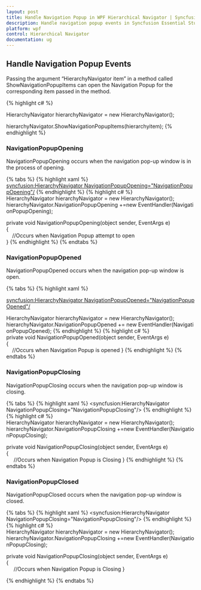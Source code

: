 ```yaml
---
layout: post
title: Handle Navigation Popup in WPF Hierarchical Navigator | Syncfusion
description: Handle navigation popup events in Syncfusion Essential Studio WPF Hierarchy Navigator control, its elements and more.
platform: wpf
control: Hierarchical Navigator
documentation: ug
---
```


## Handle Navigation Popup Events 

Passing the argument “HierarchyNavigator item” in a method called ShowNavigationPopupItems can open the Navigation Popup for the corresponding item passed in the method.

{% highlight c# %}



HierarchyNavigator hierarchyNavigator = new HierarchyNavigator();

hierarchyNavigator.ShowNavigationPopupItems(hierarchyitem);
{% endhighlight  %}

### NavigationPopupOpening

NavigationPopupOpening occurs when the navigation pop-up window is in the process of opening.

{% tabs %}
{% highlight xaml %}
<syncfusion:HierarchyNavigator NavigationPopupOpening="NavigationPopupOpening"/>
{% endhighlight %}
{% highlight c# %}
HierarchyNavigator hierarchyNavigator = new HierarchyNavigator();
<br>hierarchyNavigator.NavigationPopupOpening +=new EventHandler(NavigationPopupOpening);

private void NavigationPopupOpening(object sender, EventArgs e)<br>
{
<br>
    //Occurs when Navigation Popup attempt to open
<br>
}
{% endhighlight %}
{% endtabs %}

### NavigationPopupOpened

NavigationPopupOpened occurs when the navigation pop-up window is open.

{% tabs %}
{% highlight xaml %}

<syncfusion:HierarchyNavigator NavigationPopupOpened="NavigationPopupOpened"/>

HierarchyNavigator hierarchyNavigator = new HierarchyNavigator();<br>hierarchyNavigator.NavigationPopupOpened += new EventHandler(NavigationPopupOpened);
{% endhighlight %}
{% highlight c# %}
private void NavigationPopupOpened(object sender, EventArgs e)<br>
{
<br>
    //Occurs when Navigation Popup is opened
}
{% endhighlight  %}
{% endtabs %}

### NavigationPopupClosing

NavigationPopupClosing occurs when the navigation pop-up window is closing.

{% tabs %}
{% highlight xaml %}
<syncfusion:HierarchyNavigator NavigationPopupClosing="NavigationPopupClosing"/>
{% endhighlight %}
{% highlight c# %}
HierarchyNavigator hierarchyNavigator = new HierarchyNavigator();
<br>hierarchyNavigator.NavigationPopupClosing +=new EventHandler(NavigationPopupClosing);

private void NavigationPopupClosing(object sender, EventArgs e)<br>
{<br>    
//Occurs when Navigation Popup is Closing
}
{% endhighlight %}
{% endtabs %}

### NavigationPopupClosed 

NavigationPopupClosed occurs when the navigation pop-up window is closed.

{% tabs %}
{% highlight xaml %}
<syncfusion:HierarchyNavigator NavigationPopupClosing="NavigationPopupClosing"/>
{% endhighlight  %}
{% highlight c# %}
HierarchyNavigator hierarchyNavigator = new HierarchyNavigator();
<br>
hierarchyNavigator.NavigationPopupClosing +=new EventHandler(NavigationPopupClosing);

private void NavigationPopupClosing(object sender, EventArgs e)<br>
{<br>  
  //Occurs when Navigation Popup is Closing
}

{% endhighlight %}
{% endtabs %}

